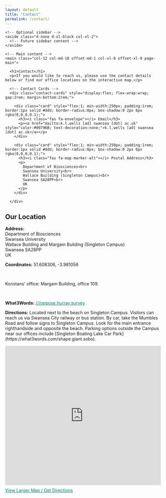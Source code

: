 ```yaml
---
layout: default
title: "Contact"
permalink: /contact/
---
```


<div class="container page-layout">
  <div class="row">

    <!-- Optional sidebar -->
    <aside class="d-none d-xl-block col-xl-2">
      <!-- Future sidebar content -->
    </aside>

    <!-- Main content -->
    <main class="col-12 col-md-10 offset-md-1 col-xl-8 offset-xl-0 page-main">

      <h1>Contact</h1>
      <p>If you would like to reach us, please use the contact details below or find our office locations on the interactive map.</p>

      <!-- Contact Cards -->
      <div class="contact-cards" style="display:flex; flex-wrap:wrap; gap:2rem; margin-bottom:2rem;">

        <div class="card" style="flex:1; min-width:250px; padding:1rem; border:1px solid #ddd; border-radius:8px; box-shadow:0 2px 6px rgba(0,0,0,0.1);">
          <h3><i class="fas fa-envelope"></i> Email</h3>
          <p><a href="mailto:k.l.wells [ad] swansea [dot] ac.uk" style="color:#00796B; text-decoration:none;">k.l.wells [ad] swansea [dot] ac.uk</a></p>
        </div>

        <div class="card" style="flex:1; min-width:250px; padding:1rem; border:1px solid #ddd; border-radius:8px; box-shadow:0 2px 6px rgba(0,0,0,0.1);">
          <h3><i class="fas fa-map-marker-alt"></i> Postal Address</h3>
          <p>
            Department of Biosciences<br>
            Swansea University<br>
            Wallace Building (Singleton Campus)<br>
            Swansea SA28PP<br>
            UK
          </p>
        </div>

      </div>

<!-- Interactive Map -->
<h2>Our Location</h2>

<p><strong>Address:</strong><br>
Department of Biosciences<br>
Swansea University<br>
Wallace Building and Margam Building (Singleton Campus)<br>
Swansea SA28PP<br>
UK

<p><strong>Coordinates:</strong> 51.608306, -3.981056</p><br>


<p>Konstans' office: Margam Building, office 109.</p><br>

<p><strong>What3Words:</strong> 
  <a href="https://what3words.com/oppose.hurray.survey" target="_blank" style="color:#00796B; text-decoration:underline;">
    ///oppose.hurray.survey
  </a>
</p>

<p><strong>Directions:</strong> Located next to the beach on Singleton Campus. 
Visitors can reach us via Swansea City railway or bus station. 
By car, take the Mumbles Road and follow signs to Singleton Campus. 
Look for the main entrance righthandside and opposite the beach. Parking options outside the Campus near our offices include [Singleton Boating Lake Car Park](https://what3words.com/shape.giant.sobs). </p>

<iframe
  width="100%"
  height="450"
  frameborder="0"
  scrolling="no"
  marginheight="0"
  marginwidth="0"
  src="https://www.openstreetmap.org/export/embed.html?bbox=-3.985,51.606,-3.977,51.610&layer=mapnik&marker=51.608306,-3.981056">
</iframe>

<p style="margin-top:0.5rem;">
  <a href="https://www.openstreetmap.org/search?query=51.608306%2C+-3.981056&zoom=18" target="_blank" style="color:#00796B; text-decoration:underline;">
    View Larger Map / Get Directions
  </a>
</p>
